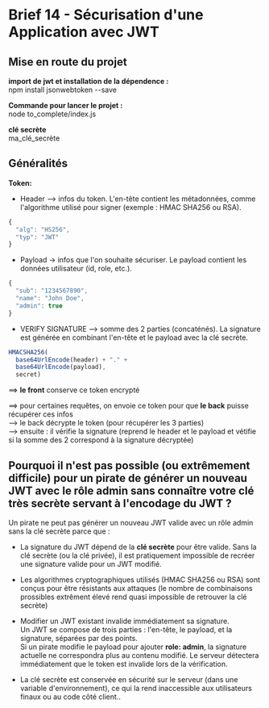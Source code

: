 # Brief 14 - Sécurisation d'une Application avec JWT

## Mise en route du projet  
**import de jwt et installation de la dépendence :**  
npm install jsonwebtoken --save

**Commande pour lancer le projet :**  
node to_complete/index.js

**clé secrète**  
ma_clé_secrète

## Généralités

**Token:**  
- Header --> infos du token. L'en-tête contient les métadonnées, comme l'algorithme utilisé pour signer (exemple : HMAC SHA256 ou RSA).  

```js
{
  "alg": "HS256",
  "typ": "JWT"
}
```

- Payload -> infos que l'on souhaite sécuriser. Le payload contient les données utilisateur (id, role, etc.).
```js
{
  "sub": "1234567890",
  "name": "John Doe",
  "admin": true
}
```
- VERIFY SIGNATURE --> somme des 2 parties (concaténés). La signature est générée en combinant l'en-tête et le payload avec la clé secrète.
```js
HMACSHA256(
  base64UrlEncode(header) + "." +
  base64UrlEncode(payload),
  secret)
```

==> **le front** conserve ce token encrypté

==> pour certaines requêtes, on envoie ce token pour que **le back** puisse récupérer ces infos  
--> le back décrypte le token (pour récupérer les 3 parties)  
--> ensuite : il vérifie la signature (reprend le header et le payload et vétifie si la somme des 2 correspond à la signature décryptée)

## Pourquoi il n'est pas possible (ou extrêmement difficile) pour un pirate de générer un nouveau JWT avec le rôle admin sans connaître votre clé très secrète servant à l'encodage du JWT ?

Un pirate ne peut pas générer un nouveau JWT valide avec un rôle admin sans la clé secrète parce que :

- La signature du JWT dépend de la **clé secrète** pour être valide. Sans la clé secrète (ou la clé privée), il est pratiquement impossible de recréer une signature valide pour un JWT modifié.  

- Les algorithmes cryptographiques utilisés (HMAC SHA256 ou RSA) sont conçus pour être résistants aux attaques (le nombre de combinaisons prossibles extrêment élevé rend quasi impossible de retrouver la clé secrète)

- Modifier un JWT existant invalide immédiatement sa signature.  
Un JWT se compose de trois parties : l'en-tête, le payload, et la signature, séparées par des points.  
Si un pirate modifie le payload pour ajouter **role: admin**, la signature actuelle ne correspondra plus au contenu modifié. Le serveur détectera immédiatement que le token est invalide lors de la vérification.

- La clé secrète est conservée en sécurité sur le serveur (dans une variable d'environnement), ce qui la rend inaccessible aux utilisateurs finaux ou au code côté client..